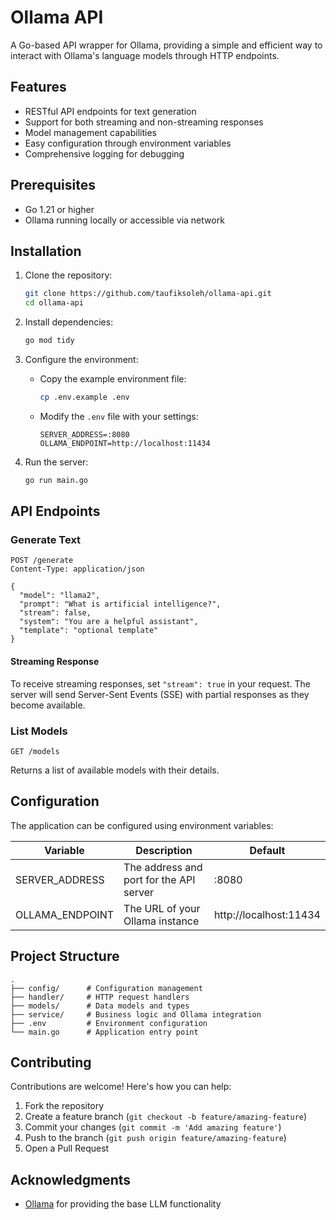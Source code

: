 # Ollama API

A Go-based API wrapper for Ollama, providing a simple and efficient way to interact with Ollama's language models through HTTP endpoints.

## Features

- RESTful API endpoints for text generation
- Support for both streaming and non-streaming responses
- Model management capabilities
- Easy configuration through environment variables
- Comprehensive logging for debugging

## Prerequisites

- Go 1.21 or higher
- Ollama running locally or accessible via network

## Installation

1. Clone the repository:
   ```bash
   git clone https://github.com/taufiksoleh/ollama-api.git
   cd ollama-api
   ```

2. Install dependencies:
   ```bash
   go mod tidy
   ```

3. Configure the environment:
   - Copy the example environment file:
     ```bash
     cp .env.example .env
     ```
   - Modify the `.env` file with your settings:
     ```env
     SERVER_ADDRESS=:8080
     OLLAMA_ENDPOINT=http://localhost:11434
     ```

4. Run the server:
   ```bash
   go run main.go
   ```

## API Endpoints

### Generate Text

```http
POST /generate
Content-Type: application/json

{
  "model": "llama2",
  "prompt": "What is artificial intelligence?",
  "stream": false,
  "system": "You are a helpful assistant",
  "template": "optional template"
}
```

#### Streaming Response

To receive streaming responses, set `"stream": true` in your request. The server will send Server-Sent Events (SSE) with partial responses as they become available.

### List Models

```http
GET /models
```

Returns a list of available models with their details.

## Configuration

The application can be configured using environment variables:

| Variable | Description | Default |
|----------|-------------|----------|
| SERVER_ADDRESS | The address and port for the API server | :8080 |
| OLLAMA_ENDPOINT | The URL of your Ollama instance | http://localhost:11434 |

## Project Structure

```
.
├── config/      # Configuration management
├── handler/     # HTTP request handlers
├── models/      # Data models and types
├── service/     # Business logic and Ollama integration
├── .env         # Environment configuration
└── main.go      # Application entry point
```

## Contributing

Contributions are welcome! Here's how you can help:

1. Fork the repository
2. Create a feature branch (`git checkout -b feature/amazing-feature`)
3. Commit your changes (`git commit -m 'Add amazing feature'`)
4. Push to the branch (`git push origin feature/amazing-feature`)
5. Open a Pull Request

## Acknowledgments

- [Ollama](https://ollama.ai) for providing the base LLM functionality